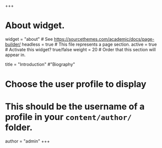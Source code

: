 +++
# About widget.
widget = "about"  # See https://sourcethemes.com/academic/docs/page-builder/
headless = true  # This file represents a page section.
active = true  # Activate this widget? true/false
weight = 20  # Order that this section will appear in.

title = "Introduction" #"Biography"

# Choose the user profile to display
# This should be the username of a profile in your `content/author/` folder.
author = "admin"
+++
